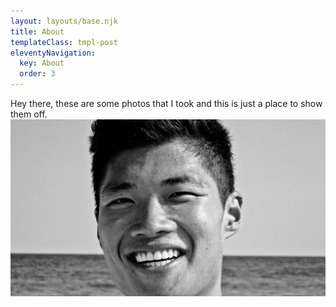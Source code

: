 ```yaml
---
layout: layouts/base.njk
title: About
templateClass: tmpl-post
eleventyNavigation:
  key: About
  order: 3
---
```

Hey there, these are some photos that I took and this is just a place to show them off.
![Here's a photo that Theo took of me in Bridgehampton.](img/Me@Beach.jpg)
